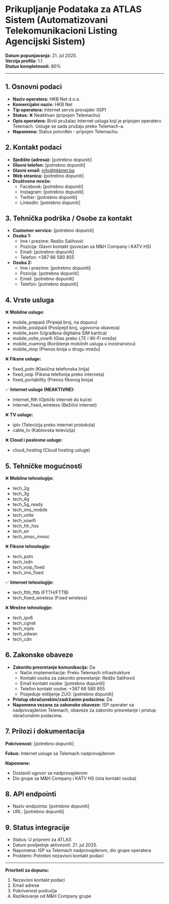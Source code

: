 # Prikupljanje Podataka za ATLAS Sistem (Automatizovani Telekomunikacioni Listing Agencijski Sistem)

**Datum popunjavanja:** 21. jul 2025.  
**Verzija profila:** 1.1  
**Status kompletnosti:** 80%

---

## 1. Osnovni podaci

- **Naziv operatera:** HKB Net d.o.o.
- **Komercijalni naziv:** HKB Net
- **Tip operatera:** Internet servis provajder (ISP)
- **Status:** ❌ Neaktivan (pripojen Telemachu)
- **Opis operatera:** Bivši pružalac internet usluga koji je pripojen operateru Telemach. Usluge se sada pružaju preko Telemach-a.
- **Napomena:** Status potvrđen - pripojen Telemachu.

## 2. Kontakt podaci

- **Sjedište (adresa):** [potrebno dopuniti]
- **Glavni telefon:** [potrebno dopuniti]
- **Glavni email:** info@hkbnet.ba
- **Web stranica:** [potrebno dopuniti]
- **Društvene mreže:**
  - Facebook: [potrebno dopuniti]
  - Instagram: [potrebno dopuniti]
  - Twitter: [potrebno dopuniti]
  - LinkedIn: [potrebno dopuniti]

## 3. Tehnička podrška / Osobe za kontakt

- **Customer service:** [potrebno dopuniti]
- **Osoba 1:**
  - Ime i prezime: Redžo Salihović
  - Pozicija: Glavni kontakt (povezan sa M&H Company i KATV HS)
  - Email: [potrebno dopuniti]
  - Telefon: +387 66 580 855
- **Osoba 2:**
  - Ime i prezime: [potrebno dopuniti]
  - Pozicija: [potrebno dopuniti]
  - Email: [potrebno dopuniti]
  - Telefon: [potrebno dopuniti]

## 4. Vrste usluga

❌ **Mobilne usluge:**
- mobile_prepaid (Pripejd broj, na dopunu)
- mobile_postpaid (Postpejd broj, ugovorna obaveza)
- mobile_esim (Ugrađena digitalna SIM kartica)
- mobile_volte_vowifi (Glas preko LTE i Wi-Fi mreže)
- mobile_roaming (Korištenje mobilnih usluga u inostranstvu)
- mobile_mnp (Prenos broja u drugu mrežu)

❌ **Fiksne usluge:**
- fixed_pstn (Klasična telefonska linija)
- fixed_voip (Fiksna telefonija preko interneta)
- fixed_portability (Prenos fiksnog broja)

✅ **Internet usluge (NEAKTIVNE):**
- internet_ftth (Optički internet do kuće)
- internet_fixed_wireless (Bežični internet)

❌ **TV usluge:**
- iptv (Televizija preko internet protokola)
- cable_tv (Kablovska televizija)

❌ **Cloud i poslovne usluge:**
- cloud_hosting (Cloud hosting usluge)

## 5. Tehničke mogućnosti

❌ **Mobilne tehnologije:**
- tech_2g
- tech_3g
- tech_4g
- tech_5g_ready
- tech_ims_mobile
- tech_volte
- tech_vowifi
- tech_hlr_hss
- tech_eir
- tech_smsc_mmsc

❌ **Fiksne tehnologije:**
- tech_pstn
- tech_isdn
- tech_voip_fixed
- tech_ims_fixed

✅ **Internet tehnologije:**
- tech_ftth_fttb (FTTH/FTTB)
- tech_fixed_wireless (Fixed wireless)

❌ **Mrežne tehnologije:**
- tech_ipv6
- tech_cgnat
- tech_mpls
- tech_sdwan
- tech_cdn

## 6. Zakonske obaveze

- **Zakonito presretanje komunikacija:** Da
  - Način implementacije: Preko Telemach infrastrukture
  - Kontakt osoba za zakonito presretanje: Redžo Salihović
  - Email kontakt osobe: [potrebno dopuniti]
  - Telefon kontakt osobe: +387 66 580 855
  - Posjeduje mišljenje ZUO: [potrebno dopuniti]
- **Pristup obračunskim/zadržanim podacima:** Da
- **Napomena vezana za zakonske obaveze:** ISP operater sa nadprovajderom Telemach, obaveze za zakonito presretanje i pristup obračunskim podacima.

## 7. Prilozi i dokumentacija

**Pokrivenost:** [potrebno dopuniti]

**Fokus:** Internet usluge sa Telemach nadprovajderom

**Napomene:**
- Dostavili ugovor sa nadprovajderom
- Dio grupe sa M&H Company i KATV HS (ista kontakt osoba)

## 8. API endpointi

- Naziv endpointa: [potrebno dopuniti]
- URL: [potrebno dopuniti]

## 9. Status integracije

- Status: U pripremi za ATLAS
- Datum posljednje aktivnosti: 21. jul 2025.
- Napomena: ISP sa Telemach nadprovajderom, dio grupe operatera
- Problemi: Potrebni nezavisni kontakt podaci

---

**Prioriteti za dopunu:**
1. Nezavisni kontakt podaci
2. Email adrese
3. Pokrivenost područja
4. Razlikovanje od M&H Company grupe
